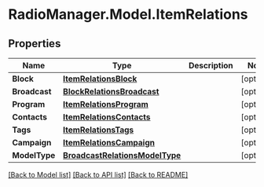 # RadioManager.Model.ItemRelations
## Properties

Name | Type | Description | Notes
------------ | ------------- | ------------- | -------------
**Block** | [**ItemRelationsBlock**](ItemRelationsBlock.md) |  | [optional] 
**Broadcast** | [**BlockRelationsBroadcast**](BlockRelationsBroadcast.md) |  | [optional] 
**Program** | [**ItemRelationsProgram**](ItemRelationsProgram.md) |  | [optional] 
**Contacts** | [**ItemRelationsContacts**](ItemRelationsContacts.md) |  | [optional] 
**Tags** | [**ItemRelationsTags**](ItemRelationsTags.md) |  | [optional] 
**Campaign** | [**ItemRelationsCampaign**](ItemRelationsCampaign.md) |  | [optional] 
**ModelType** | [**BroadcastRelationsModelType**](BroadcastRelationsModelType.md) |  | [optional] 

[[Back to Model list]](../README.md#documentation-for-models) [[Back to API list]](../README.md#documentation-for-api-endpoints) [[Back to README]](../README.md)

